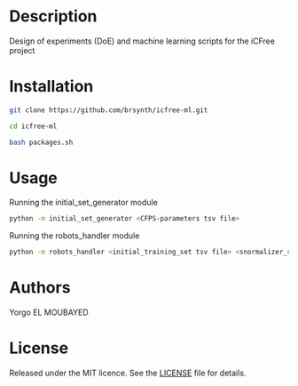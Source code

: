 
# Description

Design of experiments (DoE) and machine learning scripts for the iCFree project

# Installation

~~~bash
git clone https://github.com/brsynth/icfree-ml.git
~~~

~~~bash
cd icfree-ml
~~~

~~~bash
bash packages.sh
~~~

# Usage

Running the initial_set_generator module

~~~bash
python -m initial_set_generator <CFPS-parameters tsv file>
~~~

Running the robots_handler module

~~~bash
python -m robots_handler <initial_training_set tsv file> <snormalizer_set tsv file> <autofluorescence tsv file>
~~~

# Authors

Yorgo EL MOUBAYED

# License

Released under the MIT licence. See the [LICENSE](https://github.com/brsynth/icfree-ml/blob/main/LICENSE.md) file for details.
